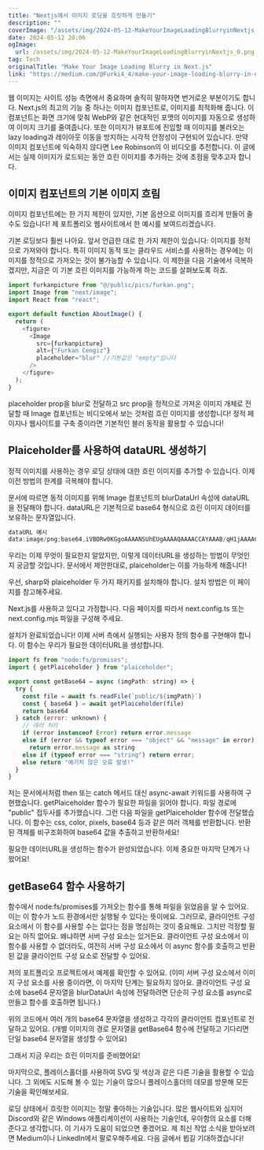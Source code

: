 ```yaml
---
title: "Nextjs에서 이미지 로딩을 흐릿하게 만들기"
description: ""
coverImage: "/assets/img/2024-05-12-MakeYourImageLoadingBlurryinNextjs_0.png"
date: 2024-05-12 20:06
ogImage: 
  url: /assets/img/2024-05-12-MakeYourImageLoadingBlurryinNextjs_0.png
tag: Tech
originalTitle: "Make Your Image Loading Blurry in Next.js"
link: "https://medium.com/@Furki4_4/make-your-image-loading-blurry-in-next-js-0f0e5bf3dc7c"
---
```



웹 이미지는 사이트 성능 측면에서 중요하며 솔직히 말하자면 번거로운 부분이기도 합니다. Next.js의 최고의 기능 중 하나는 이미지 컴포넌트로, 이미지를 최적화해 줍니다. 이 컴포넌트는 화면 크기에 맞춰 WebP와 같은 현대적인 포맷의 이미지를 자동으로 생성하여 이미지 크기를 줄여줍니다. 또한 이미지가 뷰포트에 진입할 때 이미지를 불러오는 lazy loading과 레이아웃 이동을 방지하는 시각적 안정성이 구현되어 있습니다. 만약 이미지 컴포넌트에 익숙하지 않다면 Lee Robinson의 이 비디오를 추천합니다. 이 글에서는 실제 이미지가 로드되는 동안 흐린 이미지를 추가하는 것에 초점을 맞추고자 합니다.

## 이미지 컴포넌트의 기본 이미지 흐림

이미지 컴포넌트에는 한 가지 제한이 있지만, 기본 옵션으로 이미지를 흐리게 만들어 줄 수도 있습니다! 제 포트폴리오 웹사이트에서 한 예시를 보여드리겠습니다.

기본 로딩보다 훨씬 나아요. 앞서 언급한 대로 한 가지 제한이 있습니다: 이미지를 정적으로 가져와야 합니다. 특히 이미지 동적 또는 클라우드 서비스를 사용하는 경우에는 이미지를 정적으로 가져오는 것이 불가능할 수 있습니다. 이 제한을 다음 기술에서 극복하겠지만, 지금은 이 기본 흐린 이미지를 가능하게 하는 코드를 살펴보도록 하죠.



```js
import furkanpicture from "@/public/pics/furkan.png";
import Image from "next/image";
import React from "react";

export default function AboutImage() {
  return (
    <figure>
      <Image
        src={furkanpicture}
        alt={"Furkan Cengiz"}
        placeholder="blur" //기본값은 "empty"입니다
      />
    </figure>
  );
}
```

placeholder prop을 blur로 전달하고 src prop을 정적으로 가져온 이미지 개체로 전달할 때 Image 컴포넌트는 비디오에서 보는 것처럼 흐린 이미지를 생성합니다! 정적 페이지나 웹사이트를 구축 중이라면 기본적인 블러 동작을 활용할 수 있습니다!

## Plaiceholder를 사용하여 dataURL 생성하기

정적 이미지를 사용하는 경우 로딩 상태에 대한 흐린 이미지를 추가할 수 있습니다. 이제 이전 방법의 한계를 극복해야 합니다.




문서에 따르면 동적 이미지를 위해 Image 컴포넌트의 blurDataUrl 속성에 dataURL을 전달해야 합니다. dataURL은 기본적으로 base64 형식으로 흐린 이미지 데이터를 보유하는 문자열입니다.

```js
dataURL 예시
data:image/png;base64,iVBORw0KGgoAAAANSUhEUgAAAAQAAAACCAYAAAB/qH1jAAAACXBIWXMAAAsTAAALEwEAmpwYAAAAJ0lEQVR4nGPY2fXjv458/H9Bbtf/IDbD/7v//8/Mvfq/J+nEfxAbAF3NFsFiuaE1AAAAAElFTkSuQmCC
```

우리는 이제 무엇이 필요한지 알았지만, 이렇게 데이터URL을 생성하는 방법이 무엇인지 궁금할 것입니다. 문서에서 제안한대로, plaiceholder는 이를 가능하게 해줍니다!

우선, sharp와 plaiceholder 두 가지 패키지를 설치해야 합니다. 설치 방법은 이 페이지를 참고해주세요.



Next.js를 사용하고 있다고 가정합니다. 다음 페이지를 따라서 next.config.ts 또는 next.config.mjs 파일을 구성해 주세요.

설치가 완료되었습니다! 이제 서버 측에서 실행되는 사용자 정의 함수를 구현해야 합니다. 이 함수는 우리가 필요한 데이터URL을 생성합니다.

```js
import fs from "node:fs/promises";
import { getPlaiceholder } from "plaiceholder";

export const getBase64 = async (imgPath: string) => {
  try {
    const file = await fs.readFile(`public/${imgPath}`)
    const { base64 } = await getPlaiceholder(file)
    return base64
  } catch (error: unknown) {
    // 에러 처리
    if (error instanceof Error) return error.message
    else if (error && typeof error === "object" && "message" in error)
      return error.message as string
    else if (typeof error === "string") return error;
    else return "예기치 않은 오류 발생!"
  }
}
```

저는 문서에서처럼 then 또는 catch 메서드 대신 async-await 키워드를 사용하여 구현했습니다. getPlaiceholder 함수가 필요한 파일을 읽어야 합니다. 파일 경로에 "public" 접두사를 추가했습니다. 그런 다음 파일을 getPlaiceholder 함수에 전달했습니다. 이 함수는 css, color, pixels, base64 등과 같은 여러 객체를 반환합니다. 반환된 객체를 비구조화하여 base64 값을 추출하고 반환하세요!



필요한 데이터URL을 생성하는 함수가 완성되었습니다. 이제 중요한 마지막 단계가 나왔어요!

## getBase64 함수 사용하기

함수에서 node:fs/promises를 가져오는 함수를 통해 파일을 읽었음을 알 수 있어요. 이는 이 함수가 노드 환경에서만 실행될 수 있다는 뜻이에요. 그러므로, 클라이언트 구성 요소에서 이 함수를 사용할 수는 없다는 점을 명심하는 것이 중요해요. 그치만 걱정할 필요는 아직 없어요. 왜냐하면 서버 구성 요소는 있거든요. 클라이언트 구성 요소에서 이 함수를 사용할 수 없더라도, 여전히 서버 구성 요소에서 이 async 함수를 호출하고 반환된 값을 클라이언트 구성 요소로 전달할 수 있어요.

저의 포트폴리오 프로젝트에서 예제를 확인할 수 있어요. (이미 서버 구성 요소에서 이미지 구성 요소를 사용 중이라면, 이 마지막 단계는 필요하지 않아요. 클라이언트 구성 요소에 base64 문자열을 blurDataUrl 속성에 전달하려면 단순히 구성 요소를 async로 만들고 함수를 호출하면 됩니다.)



위의 코드에서 여러 개의 base64 문자열을 생성하고 각각의 클라이언트 컴포넌트로 전달하고 있어요. (개별 이미지의 경로 문자열을 getBase64 함수에 전달하고 기다리면 단일 base64 문자열을 생성할 수 있어요)

그래서 지금 우리는 흐린 이미지를 준비했어요!



마지막으로, 플레이스홀더를 사용하여 SVG 및 색상과 같은 다른 기술을 활용할 수 있습니다. 그 외에도 시도해 볼 수 있는 기술이 많으니 플레이스홀더의 데모를 방문해 모든 기술을 확인해보세요.

로딩 상태에서 흐릿한 이미지는 정말 좋아하는 기술입니다. 많은 웹사이트와 심지어 Discord와 같은 Windows 애플리케이션이 사용하는 기술인데, 우아함의 요소를 더해준다고 생각합니다. 이 기사가 도움이 되었으면 좋겠어요. 제 최신 작업 소식을 받아보려면 Medium이나 LinkedIn에서 팔로우해주세요. 다음 글에서 뵙길 기대하겠습니다!